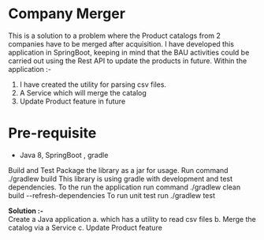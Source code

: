 # Company Merger
This is a solution to a problem where the Product catalogs from 2 companies have to be merged after acquisition.
I have developed this application in SpringBoot, keeping in mind that the BAU activities could be carried out using 
the Rest API to update the products in future. 
Within the application :-
1. I have created the utility for parsing csv files. 
2. A Service which will merge the catalog
3. Update Product feature in future

# Pre-requisite
* Java 8, SpringBoot , gradle 

Build and Test
Package the library as a jar for usage. Run command ./gradlew build
This library is using gradle with development and test dependencies. To the run the application run command ./gradlew clean build --refresh-dependencies
To run unit test run ./gradlew test

<b>Solution :-</b>
<br>
Create a Java application 
a. which has a utility to read csv files
b. Merge the catalog via a Service
c. Update Product feature
